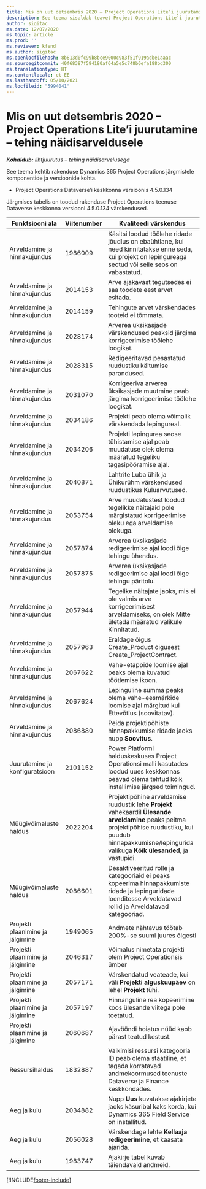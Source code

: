 ```yaml
---
title: Mis on uut detsembris 2020 – Project Operations Lite’i juurutamine – tehing näidisarveldusele
description: See teema sisaldab teavet Project Operations Lite’i juurutuse – tehing näidisarveldusele 2020. aasta detsembri väljalaskes saadaolevate kvaliteedivärskenduste kohta.
author: sigitac
ms.date: 12/07/2020
ms.topic: article
ms.prod: ''
ms.reviewer: kfend
ms.author: sigitac
ms.openlocfilehash: 8b813d0fc99b8bce9000c983f51f919adbe1aaac
ms.sourcegitcommit: 40f68387f594180af64a5e5c748b6efa188bd300
ms.translationtype: HT
ms.contentlocale: et-EE
ms.lasthandoff: 05/10/2021
ms.locfileid: "5994041"
---
```

# <a name="whats-new-december-2020---project-operations-lite-deployment---deal-to-proforma-invoicing"></a>Mis on uut detsembris 2020 – Project Operations Lite’i juurutamine – tehing näidisarveldusele

_**Kohaldub:** lihtjuurutus – tehing näidisarvelusega_

See teema kehtib rakenduse Dynamics 365 Project Operations järgmistele komponentide ja versioonide kohta.

  - Project Operations Dataverse’i keskkonna versioonis 4.5.0.134 

Järgmises tabelis on toodud rakenduse Project Operations teenuse Dataverse keskkonna versiooni 4.5.0.134 värskendused.

| **Funktsiooni ala** | **Viitenumber** | **Kvaliteedi värskendus** |
| --- | --- | --- |
| Arveldamine ja hinnakujundus | 1986009 | Käsitsi loodud töölehe ridade jõudlus on ebaühtlane, kui need kinnitatakse enne seda, kui projekt on lepingureaga seotud või selle seos on vabastatud. |
| Arveldamine ja hinnakujundus | 2014153 | Arve ajakavast tegutsedes ei saa toodete eest arvet esitada. |
| Arveldamine ja hinnakujundus | 2014159 | Tehingute arvet värskendades tooteid ei tõmmata. |
| Arveldamine ja hinnakujundus | 2028174 | Arverea üksikasjade värskendused peaksid järgima korrigeerimise töölehe loogikat. |
| Arveldamine ja hinnakujundus | 2028315 | Redigeeritavad pesastatud ruudustiku käitumise parandused. |
| Arveldamine ja hinnakujundus | 2031070 | Korrigeeriva arverea üksikasjade muutmine peab järgima korrigeerimise töölehe loogikat. |
| Arveldamine ja hinnakujundus | 2034186 | Projekti peab olema võimalik värskendada lepingureal. |
| Arveldamine ja hinnakujundus | 2034206 | Projekti lepingurea seose tühistamise ajal peab muudatuse olek olema määratud tegeliku tagasipööramise ajal. |
| Arveldamine ja hinnakujundus | 2040871 | Lahtrite Luba ühik ja Ühikurühm värskendused ruudustikus Kuluarvutused. |
| Arveldamine ja hinnakujundus | 2053754 | Arve muudatustest loodud tegelikke näitajaid pole märgistatud korrigeerimise oleku ega arveldamise olekuga. |
| Arveldamine ja hinnakujundus | 2057874 | Arverea üksikasjade redigeerimise ajal loodi õige tehingu ühendus. |
| Arveldamine ja hinnakujundus | 2057875 | Arverea üksikasjade redigeerimise ajal loodi õige tehingu päritolu. |
| Arveldamine ja hinnakujundus | 2057944 | Tegelike näitajate jaoks, mis ei ole valmis arve korrigeerimisest arveldamiseks, on olek Mitte ületada määratud valikule Kinnitatud. |
| Arveldamine ja hinnakujundus | 2057963 | Eraldage õigus Create\_Product õigusest Create\_ProjectContract. |
| Arveldamine ja hinnakujundus | 2067622 | Vahe-etappide loomise ajal peaks olema kuvatud töötlemise ikoon. |
| Arveldamine ja hinnakujundus | 2067624 | Lepinguline summa peaks olema vahe-eesmärkide loomise ajal märgitud kui Ettevõtlus (soovitatav). |
| Arveldamine ja hinnakujundus | 2086880 | Peida projektipõhiste hinnapakkumise ridade jaoks nupp **Soovitus**. |
| Juurutamine ja konfiguratsioon | 2101152 | Power Platformi halduskeskuses Project Operationsi malli kasutades loodud uues keskkonnas peavad olema tehtud kõik installimise järgsed toimingud. |
|   Müügivõimaluste haldus | 2022204 | Projektipõhine arveldamise ruudustik lehe **Projekt** vahekaardil **Ülesande arveldamine** peaks peitma projektipõhise ruudustiku, kui puudub hinnapakkumisne/lepingurida valikuga **Kõik ülesanded**, ja vastupidi. |
|   Müügivõimaluste haldus | 2086601 | Desaktiveeritud rolle ja kategooriaid ei peaks kopeerima hinnapakkumiste ridade ja lepinguridade loenditesse Arveldatavad rollid ja Arveldatavad kategooriad. |
| Projekti plaanimine ja jälgimine | 1949065 | Andmete nähtavus töötab 200%-se suumi juures õigesti |
| Projekti plaanimine ja jälgimine | 2046317 | Võimalus nimetata projekti olem Project Operationsis ümber |
| Projekti plaanimine ja jälgimine | 2057171 | Värskendatud veateade, kui väli **Projekti alguskuupäev** on lehel **Projekt** tühi. |
| Projekti plaanimine ja jälgimine | 2057197 | Hinnanguline rea kopeerimine koos ülesande viitega pole toetatud. |
| Projekti plaanimine ja jälgimine | 2060687 | Ajavööndi hoiatus nüüd kaob pärast teatud kestust. |
| Ressursihaldus | 1832887 | Vaikimisi ressursi kategooria ID peab olema staatiline, et tagada korratavad andmekoormused teenuste Dataverse ja Finance keskkondades. |
| Aeg ja kulu | 2034882 | Nupp **Uus** kuvatakse ajakirjete jaoks käsuribal kaks korda, kui Dynamics 365 Field Service on installitud. |
| Aeg ja kulu | 2056028 | Värskendage lehte **Kellaaja redigeerimine**, et kaasata ajarida. |
| Aeg ja kulu | 1983747 | Ajakirje tabel kuvab täiendavaid andmeid. |


[!INCLUDE[footer-include](../../includes/footer-banner.md)]